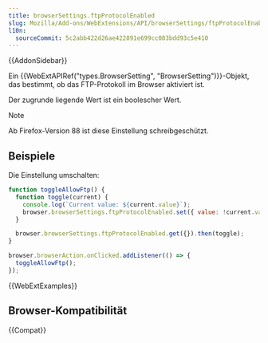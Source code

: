 ```yaml
---
title: browserSettings.ftpProtocolEnabled
slug: Mozilla/Add-ons/WebExtensions/API/browserSettings/ftpProtocolEnabled
l10n:
  sourceCommit: 5c2abb422d26ae422891e699cc083bdd93c5e410
---
```


{{AddonSidebar}}

Ein {{WebExtAPIRef("types.BrowserSetting", "BrowserSetting")}}-Objekt, das bestimmt, ob das FTP-Protokoll im Browser aktiviert ist.

Der zugrunde liegende Wert ist ein boolescher Wert.

> [!NOTE]
> Ab Firefox-Version 88 ist diese Einstellung schreibgeschützt.

## Beispiele

Die Einstellung umschalten:

```js
function toggleAllowFtp() {
  function toggle(current) {
    console.log(`Current value: ${current.value}`);
    browser.browserSettings.ftpProtocolEnabled.set({ value: !current.value });
  }

  browser.browserSettings.ftpProtocolEnabled.get({}).then(toggle);
}

browser.browserAction.onClicked.addListener(() => {
  toggleAllowFtp();
});
```

{{WebExtExamples}}

## Browser-Kompatibilität

{{Compat}}
